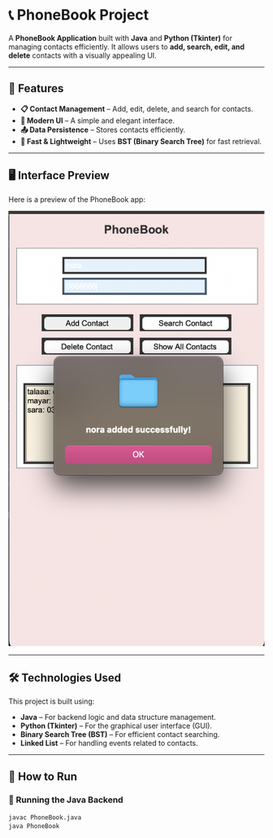 # 📞 PhoneBook Project

A **PhoneBook Application** built with **Java** and **Python (Tkinter)** for managing contacts efficiently. It allows users to **add, search, edit, and delete** contacts with a visually appealing UI.

---

## 🌟 Features
- **📋 Contact Management** – Add, edit, delete, and search for contacts.
- **🎨 Modern UI** – A simple and elegant interface.
- **📤 Data Persistence** – Stores contacts efficiently.
- **🚀 Fast & Lightweight** – Uses **BST (Binary Search Tree)** for fast retrieval.

---

## 🖥️ Interface Preview
Here is a preview of the PhoneBook app:

![Interface](images/interface.png)

---

## 🛠️ Technologies Used
This project is built using:
- **Java** – For backend logic and data structure management.
- **Python (Tkinter)** – For the graphical user interface (GUI).
- **Binary Search Tree (BST)** – For efficient contact searching.
- **Linked List** – For handling events related to contacts.

---

## 🚀 How to Run
### **🔹 Running the Java Backend**
```bash
javac PhoneBook.java
java PhoneBook
